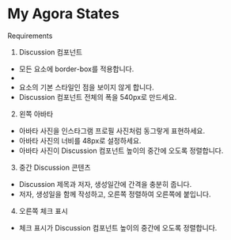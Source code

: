 # My Agora States

 
Requirements

1. Discussion 컴포넌트
- 모든 요소에 border-box를 적용합니다.
- <li> 요소의 기본 스타일인 점을 보이지 않게 합니다.
- Discussion 컴포넌트 전체의 폭을 540px로 만드세요.

2. 왼쪽 아바타
- 아바타 사진을 인스타그램 프로필 사진처럼 동그랗게 표현하세요.
- 아바타 사진의 너비를 48px로 설정하세요.
- 아바타 사진이 Discussion 컴포넌트 높이의 중간에 오도록 정렬합니다.

3. 중간 Discussion 콘텐츠
- Discussion 제목과 저자, 생성일간에 간격을 충분히 줍니다.
- 저자, 생성일을 함께 작성하고, 오른쪽 정렬하여 오른쪽에 붙입니다.

4. 오른쪽 체크 표시
- 체크 표시가 Discussion 컴포넌트 높이의 중간에 오도록 정렬합니다. 